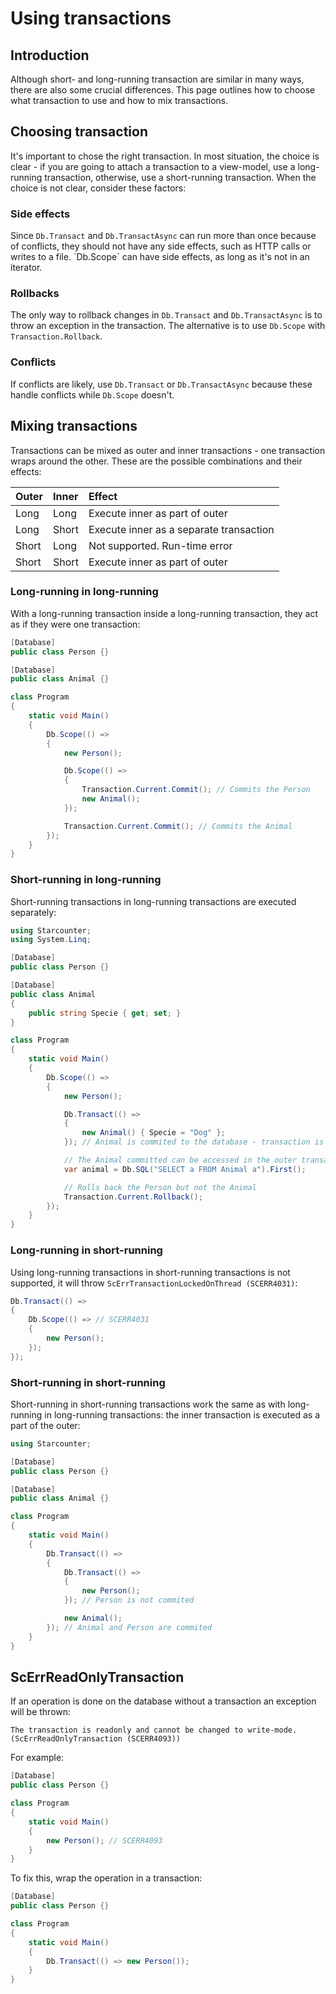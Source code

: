 # Using transactions

## Introduction

Although short- and long-running transaction are similar in many ways, there are also some crucial differences. This page outlines how to choose what transaction to use and how to mix transactions.

## Choosing transaction

It's important to chose the right transaction. In most situation, the choice is clear - if you are going to attach a transaction to a view-model, use a long-running transaction, otherwise, use a short-running transaction. When the choice is not clear, consider these factors:

### Side effects

Since `Db.Transact` and `Db.TransactAsync` can run more than once because of conflicts, they should not have any side effects, such as HTTP calls or writes to a file. \`Db.Scope\` can have side effects, as long as it's not in an iterator.

### Rollbacks

The only way to rollback changes in `Db.Transact` and `Db.TransactAsync` is to throw an exception in the transaction. The alternative is to use `Db.Scope` with `Transaction.Rollback`.

### Conflicts

If conflicts are likely, use `Db.Transact` or `Db.TransactAsync` because these handle conflicts while `Db.Scope` doesn't.

## Mixing transactions

Transactions can be mixed as outer and inner transactions - one transaction wraps around the other. These are the possible combinations and their effects:

| Outer | Inner | Effect |
| :--- | :--- | :--- |
| Long | Long | Execute inner as part of outer |
| Long | Short | Execute inner as a separate transaction |
| Short | Long | Not supported. Run-time error |
| Short | Short | Execute inner as part of outer |

### Long-running in long-running

With a long-running transaction inside a long-running transaction, they act as if they were one transaction:

```csharp
[Database]
public class Person {}

[Database]
public class Animal {}

class Program
{
    static void Main()
    {
        Db.Scope(() =>
        {
            new Person();

            Db.Scope(() =>
            {
                Transaction.Current.Commit(); // Commits the Person
                new Animal();
            });

            Transaction.Current.Commit(); // Commits the Animal
        });
    }
}
```

### Short-running in long-running

Short-running transactions in long-running transactions are executed separately:

```csharp
using Starcounter;
using System.Linq;

[Database]
public class Person {}

[Database]
public class Animal
{
    public string Specie { get; set; }
}

class Program
{
    static void Main()
    {
        Db.Scope(() =>
        {
            new Person();

            Db.Transact(() =>
            {
                new Animal() { Specie = "Dog" };
            }); // Animal is commited to the database - transaction is done

            // The Animal committed can be accessed in the outer transaction
            var animal = Db.SQL("SELECT a FROM Animal a").First();

            // Rolls back the Person but not the Animal
            Transaction.Current.Rollback();
        });
    }
}
```

### Long-running in short-running

Using long-running transactions in short-running transactions is not supported, it will throw `ScErrTransactionLockedOnThread (SCERR4031)`:

```csharp
Db.Transact(() =>
{
    Db.Scope(() => // SCERR4031
    {
        new Person(); 
    });
});
```

### Short-running in short-running

Short-running in short-running transactions work the same as with long-running in long-running transactions: the inner transaction is executed as a part of the outer:

```csharp
using Starcounter;

[Database]
public class Person {}

[Database]
public class Animal {}

class Program
{
    static void Main()
    {
        Db.Transact(() =>
        {
            Db.Transact(() =>
            {
                new Person();
            }); // Person is not commited

            new Animal();
        }); // Animal and Person are commited
    }
}
```

## ScErrReadOnlyTransaction

If an operation is done on the database without a transaction an exception will be thrown:

```text
The transaction is readonly and cannot be changed to write-mode. (ScErrReadOnlyTransaction (SCERR4093))
```

For example:

```csharp
[Database]
public class Person {}

class Program
{
    static void Main()
    {
        new Person(); // SCERR4093
    }
}
```

To fix this, wrap the operation in a transaction:

```csharp
[Database]
public class Person {}

class Program
{
    static void Main()
    {
        Db.Transact(() => new Person());
    }
}
```

